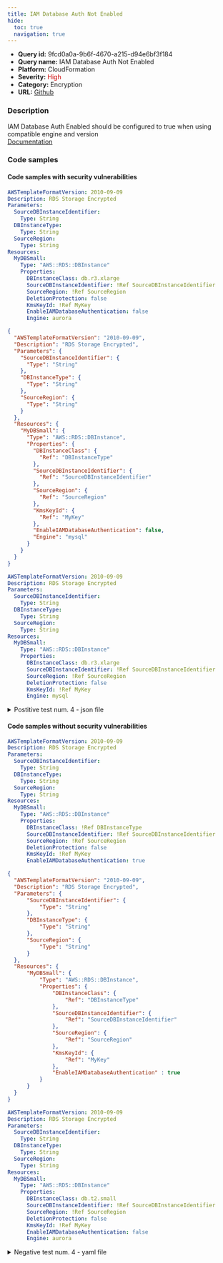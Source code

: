 ```yaml
---
title: IAM Database Auth Not Enabled
hide:
  toc: true
  navigation: true
---
```


<style>
  .highlight .hll {
    background-color: #ff171742;
  }
  .md-content {
    max-width: 1100px;
    margin: 0 auto;
  }
</style>

-   **Query id:** 9fcd0a0a-9b6f-4670-a215-d94e6bf3f184
-   **Query name:** IAM Database Auth Not Enabled
-   **Platform:** CloudFormation
-   **Severity:** <span style="color:#C00">High</span>
-   **Category:** Encryption
-   **URL:** [Github](https://github.com/Checkmarx/kics/tree/master/assets/queries/cloudFormation/aws/iam_database_auth_not_enabled)

### Description
IAM Database Auth Enabled should be configured to true when using compatible engine and version<br>
[Documentation](https://docs.aws.amazon.com/AWSCloudFormation/latest/UserGuide/aws-properties-rds-database-instance.html#cfn-rds-dbinstance-enableiamdatabaseauthentication)

### Code samples
#### Code samples with security vulnerabilities
```yaml title="Postitive test num. 1 - yaml file" hl_lines="19"
AWSTemplateFormatVersion: 2010-09-09
Description: RDS Storage Encrypted
Parameters:
  SourceDBInstanceIdentifier:
    Type: String
  DBInstanceType:
    Type: String
  SourceRegion:
    Type: String
Resources:
  MyDBSmall:
    Type: "AWS::RDS::DBInstance"
    Properties:
      DBInstanceClass: db.r3.xlarge
      SourceDBInstanceIdentifier: !Ref SourceDBInstanceIdentifier
      SourceRegion: !Ref SourceRegion
      DeletionProtection: false
      KmsKeyId: !Ref MyKey
      EnableIAMDatabaseAuthentication: false
      Engine: aurora

```
```json title="Postitive test num. 2 - json file" hl_lines="31"
{
  "AWSTemplateFormatVersion": "2010-09-09",
  "Description": "RDS Storage Encrypted",
  "Parameters": {
    "SourceDBInstanceIdentifier": {
      "Type": "String"
    },
    "DBInstanceType": {
      "Type": "String"
    },
    "SourceRegion": {
      "Type": "String"
    }
  },
  "Resources": {
    "MyDBSmall": {
      "Type": "AWS::RDS::DBInstance",
      "Properties": {
        "DBInstanceClass": {
          "Ref": "DBInstanceType"
        },
        "SourceDBInstanceIdentifier": {
          "Ref": "SourceDBInstanceIdentifier"
        },
        "SourceRegion": {
          "Ref": "SourceRegion"
        },
        "KmsKeyId": {
          "Ref": "MyKey"
        },
        "EnableIAMDatabaseAuthentication": false,
        "Engine": "mysql"
      }
    }
  }
}

```
```yaml title="Postitive test num. 3 - yaml file" hl_lines="13"
AWSTemplateFormatVersion: 2010-09-09
Description: RDS Storage Encrypted
Parameters:
  SourceDBInstanceIdentifier:
    Type: String
  DBInstanceType:
    Type: String
  SourceRegion:
    Type: String
Resources:
  MyDBSmall:
    Type: "AWS::RDS::DBInstance"
    Properties:
      DBInstanceClass: db.r3.xlarge
      SourceDBInstanceIdentifier: !Ref SourceDBInstanceIdentifier
      SourceRegion: !Ref SourceRegion
      DeletionProtection: false
      KmsKeyId: !Ref MyKey
      Engine: mysql

```
<details><summary>Postitive test num. 4 - json file</summary>

```json hl_lines="18"
{
  "AWSTemplateFormatVersion": "2010-09-09",
  "Description": "RDS Storage Encrypted",
  "Parameters": {
    "SourceDBInstanceIdentifier": {
      "Type": "String"
    },
    "DBInstanceType": {
      "Type": "String"
    },
    "SourceRegion": {
      "Type": "String"
    }
  },
  "Resources": {
    "MyDBSmall": {
      "Type": "AWS::RDS::DBInstance",
      "Properties": {
        "DBInstanceClass": {
          "Ref": "DBInstanceType"
        },
        "SourceDBInstanceIdentifier": {
          "Ref": "SourceDBInstanceIdentifier"
        },
        "SourceRegion": {
          "Ref": "SourceRegion"
        },
        "KmsKeyId": {
          "Ref": "MyKey"
        },
        "Engine": "mysql"
      }
    }
  }
}

```
</details>


#### Code samples without security vulnerabilities
```yaml title="Negative test num. 1 - yaml file"
AWSTemplateFormatVersion: 2010-09-09
Description: RDS Storage Encrypted
Parameters:
  SourceDBInstanceIdentifier:
    Type: String
  DBInstanceType:
    Type: String
  SourceRegion:
    Type: String
Resources:
  MyDBSmall:
    Type: "AWS::RDS::DBInstance"
    Properties:
      DBInstanceClass: !Ref DBInstanceType
      SourceDBInstanceIdentifier: !Ref SourceDBInstanceIdentifier
      SourceRegion: !Ref SourceRegion
      DeletionProtection: false
      KmsKeyId: !Ref MyKey
      EnableIAMDatabaseAuthentication: true

```
```json title="Negative test num. 2 - json file"
{
  "AWSTemplateFormatVersion": "2010-09-09",
  "Description": "RDS Storage Encrypted",
  "Parameters": {
      "SourceDBInstanceIdentifier": {
          "Type": "String"
      },
      "DBInstanceType": {
          "Type": "String"
      },
      "SourceRegion": {
          "Type": "String"
      }
  },
  "Resources": {
      "MyDBSmall": {
          "Type": "AWS::RDS::DBInstance",
          "Properties": {
              "DBInstanceClass": {
                  "Ref": "DBInstanceType"
              },
              "SourceDBInstanceIdentifier": {
                  "Ref": "SourceDBInstanceIdentifier"
              },
              "SourceRegion": {
                  "Ref": "SourceRegion"
              },
              "KmsKeyId": {
                  "Ref": "MyKey"
              },
              "EnableIAMDatabaseAuthentication" : true
          }
      }
  }
}

```
```yaml title="Negative test num. 3 - yaml file"
AWSTemplateFormatVersion: 2010-09-09
Description: RDS Storage Encrypted
Parameters:
  SourceDBInstanceIdentifier:
    Type: String
  DBInstanceType:
    Type: String
  SourceRegion:
    Type: String
Resources:
  MyDBSmall:
    Type: "AWS::RDS::DBInstance"
    Properties:
      DBInstanceClass: db.t2.small
      SourceDBInstanceIdentifier: !Ref SourceDBInstanceIdentifier
      SourceRegion: !Ref SourceRegion
      DeletionProtection: false
      KmsKeyId: !Ref MyKey
      EnableIAMDatabaseAuthentication: false
      Engine: aurora

```
<details><summary>Negative test num. 4 - yaml file</summary>

```yaml
AWSTemplateFormatVersion: 2010-09-09
Description: RDS Storage Encrypted
Parameters:
  SourceDBInstanceIdentifier:
    Type: String
  DBInstanceType:
    Type: String
  SourceRegion:
    Type: String
Resources:
  MyDBSmall:
    Type: "AWS::RDS::DBInstance"
    Properties:
      DBInstanceClass: db.t2.small
      SourceDBInstanceIdentifier: !Ref SourceDBInstanceIdentifier
      SourceRegion: !Ref SourceRegion
      DeletionProtection: false
      KmsKeyId: !Ref MyKey
      EnableIAMDatabaseAuthentication: false
      Engine: mariadb
      EngineVersion: 10.2.43

```
</details>
